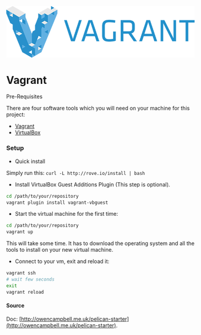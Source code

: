 ![Vagrant Logo](logo_vagrant.png)
# Vagrant
Pre-Requisites

There are four software tools which you will need on your machine for this project:

* [Vagrant](http://www.vagrantup.com/downloads.html)
* [VirtualBox](https://www.virtualbox.org/wiki/Downloads)

### Setup

* Quick install

Simply run this: ```curl -L http://rove.io/install | bash```

* Install VirtualBox Guest Additions Plugin (This step is optional).

```bash
cd /path/to/your/repository
vagrant plugin install vagrant-vbguest
```

* Start the virtual machine for the first time:

```bash
cd /path/to/your/repository
vagrant up
```

This will take some time. It has to download the operating system and all the tools to install on your new virtual machine.

* Connect to your vm, exit and reload it:

```bash
vagrant ssh
# wait few seconds
exit
vagrant reload
```

#### Source
Doc: [http://owencampbell.me.uk/pelican-starter](http://owencampbell.me.uk/pelican-starter).